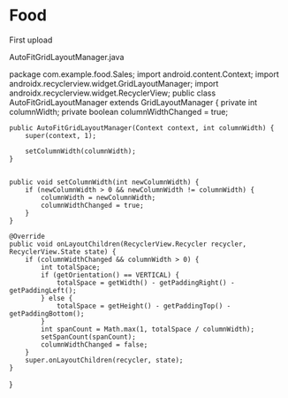# Food
First upload

AutoFitGridLayoutManager.java

package com.example.food.Sales;
import android.content.Context;
import androidx.recyclerview.widget.GridLayoutManager;
import androidx.recyclerview.widget.RecyclerView;
public class AutoFitGridLayoutManager extends GridLayoutManager {
    private int columnWidth;
    private boolean columnWidthChanged = true;

    public AutoFitGridLayoutManager(Context context, int columnWidth) {
        super(context, 1);

        setColumnWidth(columnWidth);
    }


    public void setColumnWidth(int newColumnWidth) {
        if (newColumnWidth > 0 && newColumnWidth != columnWidth) {
            columnWidth = newColumnWidth;
            columnWidthChanged = true;
        }
    }

    @Override
    public void onLayoutChildren(RecyclerView.Recycler recycler, RecyclerView.State state) {
        if (columnWidthChanged && columnWidth > 0) {
            int totalSpace;
            if (getOrientation() == VERTICAL) {
                totalSpace = getWidth() - getPaddingRight() - getPaddingLeft();
            } else {
                totalSpace = getHeight() - getPaddingTop() - getPaddingBottom();
            }
            int spanCount = Math.max(1, totalSpace / columnWidth);
            setSpanCount(spanCount);
            columnWidthChanged = false;
        }
        super.onLayoutChildren(recycler, state);
    }
}

